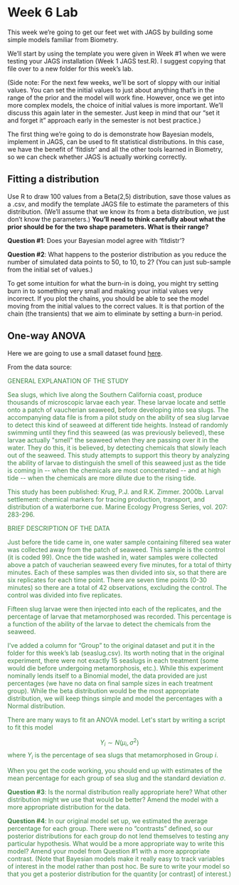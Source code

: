 Week 6 Lab
========================================================

This week we’re going to get our feet wet with JAGS by building some simple models familiar from Biometry.

We’ll start by using the template you were given in Week #1 when we were testing your JAGS installation (Week 1 JAGS test.R). I suggest copying that file over to a new folder for this week’s lab.

(Side note: For the next few weeks, we’ll be sort of sloppy with our initial values. You can set the initial values to just about anything that’s in the range of the prior and the model will work fine. However, once we get into more complex models, the choice of initial values is more important. We’ll discuss this again later in the semester. Just keep in mind that our “set it and forget it” approach early in the semester is not best practice.)

The first thing we’re going to do is demonstrate how Bayesian models, implement in JAGS, can be used to fit statistical distributions. In this case, we have the benefit of ‘fitdistr’ and all the other tools learned in Biometry, so we can check whether JAGS is actually working correctly.

Fitting a distribution
-----------------------

Use R to draw 100 values from a Beta(2,5) distribution, save those values as a .csv, and modify the template JAGS file to estimate the parameters of this distribution. (We’ll assume that we know its from a beta distribution, we just don’t know the parameters.) **You’ll need to think carefully about what the prior should be for the two shape parameters. What is their range?**

**Question #1**: Does your Bayesian model agree with ‘fitdistr’?

**Question #2**: What happens to the posterior distribution as you reduce the number of simulated data points to 50, to 10, to 2? (You can just sub-sample from the initial set of values.)

To get some intuition for what the burn-in is doing, you might try setting burn in to something very small and making your initial values very incorrect. If you plot the chains, you should be able to see the model moving from the initial values to the correct values. It is that portion of the chain (the transients) that we aim to eliminate by setting a burn-in period.

One-way ANOVA
-----------------------

Here we are going to use a small dataset found [here](http://www.stat.ucla.edu/projects/datasets/seaslug-explanation.html).

From the data source:

<span style="color:#3d8343;">
GENERAL EXPLANATION OF THE STUDY

Sea slugs, which live along the Southern California coast, produce thousands of microscopic larvae each year. These larvae locate and settle onto a patch of vaucherian seaweed, before developing into sea slugs. The accompanying data file is from a pilot study on the ability of sea slug larvae to detect this kind of seaweed at different tide heights.  Instead of randomly swimming until they find this seaweed (as was previously believed), these larvae actually "smell" the seaweed when they are passing over it in the water.  They do this, it is believed, by detecting chemicals that slowly leach out of the seaweed.  This study attempts to support this theory by analyzing the ability of larvae to distinguish the smell of this seaweed just as the tide is coming in -- when the chemicals are most concentrated -- and at high tide -- when the chemicals are more dilute due to the rising tide.

This study has been published: Krug, P.J. and R.K. Zimmer. 2000b.  Larval settlement: chemical markers for tracing production, transport, and distribution of a waterborne cue.
Marine Ecology Progress Series, vol. 207: 283-296.

BRIEF DESCRIPTION OF THE DATA          

Just before the tide came in, one water sample containing filtered sea water was collected away from the patch of seaweed.  This sample is the control (it is coded 99).  Once the tide washed in, water samples were collected above a patch of vaucherian seaweed every five minutes, for a total of thirty minutes.  Each of these samples was then divided into six, so that there are six replicates for each time point.  There are seven time points (0-30 minutes) so there are a total of 42 observations, excluding the control.  The control was divided into five replicates.  

Fifteen slug larvae were then injected into each of the replicates, and the percentage of larvae that metamorphosed was recorded.  This percentage is a function of the ability of the larvae to detect the chemicals from the seaweed.
</span>

I’ve added a column for “Group” to the original dataset and put it in the folder for this week’s lab (seaslug.csv). Its worth noting that in the original experiment, there were not exactly 15 seaslugs in each treatment (some would die before undergoing metamorphosis, etc.). While this experiment nominally lends itself to a Binomial model, the data provided are just percentages (we have no data on final sample sizes in each treatment group). While the beta distribution would be the most appropriate distribution, we will keep things simple and model the percentages with a Normal distribution. 

There are many ways to fit an ANOVA model. Let's start by writing a script to fit this model

$$
Y_{i} \sim N(\mu_{i},\sigma^{2})
$$
where $Y_{i}$ is the percentage of sea slugs that metamorphosed in Group $i$.

When you get the code working, you should end up with estimates of the mean percentage for each group of sea slug and the standard deviation $\sigma$.

**Question #3**: Is the normal distribution really appropriate here? What other distribution might we use that would be better? Amend the model with a more appropriate distribution for the data.

**Question #4**: In our original model set up, we estimated the average percentage for each group. There were no “contrasts” defined, so our posterior distributions for each group do not lend themselves to testing any particular hypothesis. What would be a more appropriate way to write this model? Amend your model from Question #1 with a more appropriate contrast. (Note that Bayesian models make it really easy to track variables of interest in the model rather than post hoc. Be sure to write your model so that you get a posterior distribution for the quantity [or contrast] of interest.)

